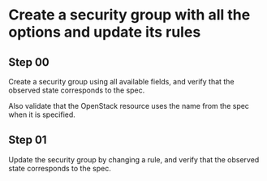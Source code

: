 # Create a security group with all the options and update its rules

## Step 00

Create a security group using all available fields, and verify that the observed state corresponds to the spec.

Also validate that the OpenStack resource uses the name from the spec when it is specified.

## Step 01

Update the security group by changing a rule, and verify that the observed state corresponds to the spec.
